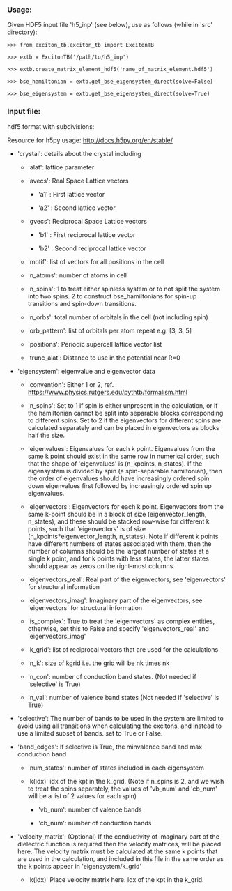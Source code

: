 ### Usage:

Given HDF5 input file 'h5_inp' (see below), use as follows
(while in 'src' directory):


    >>> from exciton_tb.exciton_tb import ExcitonTB

    >>> extb = ExcitonTB('/path/to/h5_inp')

    >>> extb.create_matrix_element_hdf5('name_of_matrix_element.hdf5')

    >>> bse_hamiltonian = extb.get_bse_eigensystem_direct(solve=False)

    >>> bse_eigensystem = extb.get_bse_eigensystem_direct(solve=True)



### Input file:

hdf5 format with subdivisions:

Resource for h5py usage: http://docs.h5py.org/en/stable/

- 'crystal': details about the crystal including

    - 'alat': lattice parameter

    - 'avecs': Real Space Lattice vectors
    
        - 'a1' : First lattice vector

        - 'a2' : Second lattice vector

    - 'gvecs': Reciprocal Space Lattice vectors
    
        - 'b1' : First reciprocal lattice vector

        - 'b2' : Second reciprocal lattice vector
        
    - 'motif': list of vectors for all positions in the cell

    - 'n_atoms': number of atoms in cell

    - 'n_spins': 1 to treat either spinless system or to not split the
                 system into two spins. 2 to construct bse_hamiltonians for
                 spin-up transitions and spin-down transitions.

    - 'n_orbs': total number of orbitals in the cell (not including spin)

    - 'orb_pattern': list of orbitals per atom repeat e.g. [3, 3, 5]

    - 'positions': Periodic supercell lattice vector list
    
    - 'trunc_alat': Distance to use in the potential near R=0

- 'eigensystem': eigenvalue and eigenvector data

    - 'convention': Either 1 or 2, ref. https://www.physics.rutgers.edu/pythtb/formalism.html

    - 'n_spins': Set to 1 if spin is either unpresent in the calculation,
                 or if the hamiltonian cannot be split into separable
                 blocks corresponding to different spins. Set to 2 if the
                 eigenvectors for different spins are calculated separately
                 and can be placed in eigenvectors as blocks half the size.

    - 'eigenvalues': Eigenvalues for each k point. Eigenvalues from the
                     same k point should exist in the same row in
                     numerical order, such that the shape of 'eigenvalues'
                     is (n_kpoints, n_states). If the eigensystem is
                     divided by spin (a spin-separable hamiltonian), then
                     the order of eigenvalues should have increasingly
                     ordered spin down eigenvalues first followed by
                     increasingly ordered spin up eigenvalues.

    - 'eigenvectors': Eigenvectors for each k point. Eigenvectors from
                      the same k-point should be in a block of size
                      (eigenvector_length, n_states), and these should be
                      stacked row-wise for different k points, such that
                      'eigenvectors' is of size
                      (n_kpoints*eigenvector_length, n_states). Note if
                      different k points have different numbers of states
                      associated with them, then the number of columns
                      should be the largest number of states at a single
                      k point, and for k points with less states, the
                      latter states should appear as zeros on the
                      right-most columns.

    - 'eigenvectors_real': Real part of the eigenvectors, see
                           'eigenvectors' for structural information

    - 'eigenvectors_imag': Imaginary part of the eigenvectors, see
                           'eigenvectors' for structural information

    - 'is_complex': True to treat the 'eigenvectors' as complex entities,
                    otherwise, set this to False and specify
                    'eigenvectors_real' and 'eigenvectors_imag'

    - 'k_grid': list of reciprocal vectors that are used for the calculations

    - 'n_k': size of kgrid i.e. the grid will be nk times nk

    - 'n_con': number of conduction band states.
               (Not needed if 'selective' is True)

    - 'n_val': number of valence band states
               (Not needed if 'selective' is True)

- 'selective': The number of bands to be used in the system are limited to avoid
using all transitions when calculating the excitons, and instead to use a
limited subset of bands. set to True or False.

- 'band_edges': If selective is True, the minvalence band and max conduction band

    - 'num_states': number of states included in each eigensystem

    - 'k(idx)' idx of the kpt in the k_grid. (Note if n_spins is 2, and we
                wish to treat the spins separately, the values of 'vb_num'
                and 'cb_num' will be a list of 2 values for each spin)

        - 'vb_num': number of valence bands

        - 'cb_num': number of conduction bands
  
- 'velocity_matrix': (Optional) If the conductivity of imaginary part of the 
                     dielectric function is required then the velocity matrices,
                     will be placed here. The velocity matrix must be calculated
                     at the same k points that are used in the calculation, and 
                     included in this file in the same order as the k points 
                     appear in 'eigensystem/k_grid'

    - 'k(idx)' Place velocity matrix here. idx of the kpt in the k_grid.  

